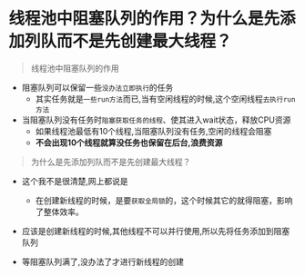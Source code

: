 # 线程池中阻塞队列的作⽤？为什么是先添加列队⽽不是先创建最⼤线程？

> 线程池中阻塞队列的作⽤

- 阻塞队列可以保留一些`没办法立即执行`的任务
  - 其实任务就是`一些run方法`而已,当有空闲线程的时候,这个空闲线程`去执行run方法`
- 当阻塞队列没有任务时`阻塞获取任务的线程`、使其进入wait状态，释放CPU资源
  - 如果线程池最低有10个线程,当阻塞队列没有任务,空闲的线程会阻塞
  - **不会出现10个线程就算没任务也保留在后台,浪费资源**

> 为什么是先添加列队⽽不是先创建最⼤线程？

- 这个我不是很清楚,网上都说是
  - 在创建新线程的时候，是要`获取全局锁`的，这个时候其它的就得阻塞，影响了整体效率。

- 应该是创建新线程的时候,其他线程不可以并行使用,所以先将任务添加到阻塞队列
- 等阻塞队列满了,没办法了才进行新线程的创建
